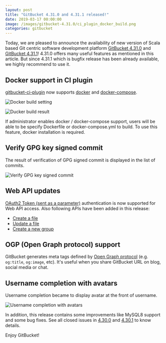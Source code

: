 ```yaml
---
layout: post
title: "GitBucket 4.31.0 and 4.31.1 released!"
date: 2019-03-17 00:00:00
image: /images/gitbucket-4.31.0/ci_plugin_docker_build.png
categories: gitbucket
---
```


Today, we are pleased to announce the availability of new version of Scala based Git centric software development platform [GitBucket 4.31.0](https://github.com/gitbucket/gitbucket/releases/tag/4.31.0) and [GitBucket 4.31.1](https://github.com/gitbucket/gitbucket/releases/tag/4.31.1)! 4.31.0 offers many useful features as mentioned in this article. But since 4.31.1 which is bugfix release has been already available, we highly recommend to use it.

## Docker support in CI plugin

[gitbucket-ci-plugin](https://github.com/takezoe/gitbucket-ci-plugin) now supports [docker](https://www.docker.com/) and [docker-compose](https://docs.docker.com/compose/).

![Docker build setting]({{site.baseurl}}/images/gitbucket-4.31.0/ci_plugin_docker_setting.png)

![Ducker build result]({{site.baseurl}}/images/gitbucket-4.31.0/ci_plugin_docker_build.png)

If administrator enables docker / docker-compose support, users will be able to be specify Dockerfile or docker-compose.yml to build. To use this feature, docker installation is required.

## Verify GPG key signed commit

The result of verification of GPG signed commit is displayed in the list of commits.

![Verify GPG key signed commit]({{site.baseurl}}/images/gitbucket-4.31.0/verify_gpg_signed_commit.png)

## Web API updates

[OAuth2 Token (sent as a parameter)](https://developer.github.com/v3/#oauth2-token-sent-as-a-parameter) authentication is now supported for Web API access. Also following APIs have been added in this release:

- [Create a file](https://developer.github.com/v3/repos/contents/#create-a-file)
- [Update a file](https://developer.github.com/v3/repos/contents/#update-a-file)
- [Create a new group](https://developer.github.com/enterprise/2.16/v3/enterprise-admin/orgs/#create-an-organization)

## OGP (Open Graph protocol) support

GitBucket generates meta tags defined by [Open Graph protocol](http://ogp.me/) (e.g. `og:title`, `og:image`, etc). It's useful when you share GitBucket URL on blog, social media or chat.

## Username completion with avatars

Username completion became to display avatar at the front of username.

![Username completion with avatars]({{site.baseurl}}/images/gitbucket-4.31.0/username_completion.png)

In addition, this release contains some improvements like MySQL8 support and some bug fixes. See all closed issues in [4.30.0](https://github.com/gitbucket/gitbucket/issues?q=is%3Aclosed+milestone%3A4.31.0) and [4.30.1](https://github.com/gitbucket/gitbucket/issues?q=is%3Aclosed+milestone%3A4.31.1) to know details.

Enjoy GitBucket!
